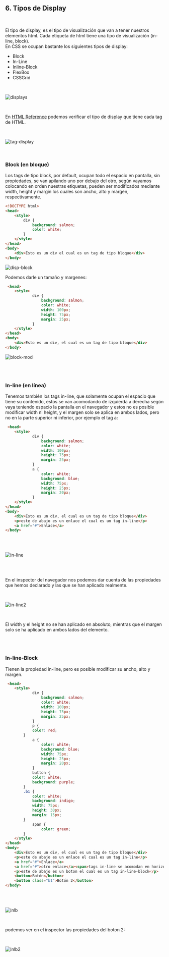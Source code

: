 ## 6. Tipos de Display

<br>

El tipo de display, es el tipo de visualización que van a tener nuestros elementos html. Cada etiqueta de html tiene una tipo de visualización (in-line, block).  
En CSS se ocupan bastante los siguientes tipos de display:

- Block
- In-Line
- Inline-Block
- FlexBox
- CSSGrid

<br>

![displays](.imagenes/displays.png)

<br>

En [HTML Reference](https://htmlreference.io) podemos verificar el tipo de display que tiene cada tag de HTML.

<br>

![tag-display](.imagenes/tag-display.png)

<br>

### Block (en bloque)

Los tags de tipo block, por default, ocupan todo el espacio en pantalla, sin propiedades, se van apilando uno por debajo del otro, según vayamos colocando en orden nuestras etiquetas, pueden ser modificados mediante width, height y margin los cuales son ancho, alto y margen, respectivamente.

```html
<!DOCTYPE html>
<head>
    <style>
        div {
            background: salmon;
            color: white;
        }
    </style>
</head>
<body>
    <div>Esto es un div el cual es un tag de tipo bloque</div>
</body>
```

![disp-block](.imagenes/disp-block.png)

Podemos darle un tamaño y margenes:

```html
 <head>
    <style>
            div {
                background: salmon;
                color: white; 
                width: 100px;
                height: 75px;
                margin: 25px;
            }
    </style>
</head>
<body>
    <div>Esto es un div, el cual es un tag de tipo bloque</div>    
</body>
```

![block-mod](.imagenes/block-mod.png)

<br>
<br>

### In-line (en línea)

Tenemos también los tags in-line, que solamente ocupan el espacio que tiene su contenido, estos se van acomodando de izquierda a derecha según vaya teniendo espacio la pantalla en el navegador y estos no es posible modificar width ni height, y el margen solo se aplica en ambos lados, pero no en la parte superior ni inferior, por ejemplo el tag a:

```html
 <head>
    <style>
            div {
                background: salmon;
                color: white; 
                width: 100px;
                height: 75px;
                margin: 25px;
            }
            a {
                color: white;
                background: blue;
                width: 75px;
                height: 25px;
                margin: 20px;
            }
    </style>
</head>
<body>
    <div>Esto es un div, el cual es un tag de tipo bloque</div>
    <p>este de abajo es un enlace el cual es un tag in-line</p>    
    <a href="#">Enlace</a>
</body>
```
<br>
<br>

![in-line](.imagenes/in-line.png)

<br>
<br>

En el inspector del navegador nos podemos dar cuenta de las propiedades que hemos declarado y las que se han aplicado realmente.

<br>

![in-line2](.imagenes/in-line2.png)

<br>

El width y el height no se han aplicado en absoluto, mientras que el margen solo se ha aplicado en ambos lados del elemento.

<br>
<br>

### In-line-Block

Tienen la propiedad in-line, pero es posible modificar su ancho, alto y margen.

```html
 <head>
    <style>
            div {
                background: salmon;
                color: white; 
                width: 100px;
                height: 75px;
                margin: 25px;
            }
            p {
            color: red;
        }
            a {
                color: white;
                background: blue;
                width: 75px;
                height: 25px;
                margin: 20px;
            }
            button {
            color: white;
            background: purple;
        }
        .b1 {
            color: white;
            background: indigo;
            width: 75px;
            height: 30px;
            margin: 15px;
        }
            span {
                color: green;
        }
    </style>
</head>
<body>
    <div>Esto es un div, el cual es un tag de tipo bloque</div>
    <p>este de abajo es un enlace el cual es un tag in-line</p>    
    <a href="#">Enlace</a>
    <a href="#">otro enlace</a><span>tags in-line se acomodan en horizontal</span>
    <p>este de abajo es un boton el cual es un tag in-line-block</p>
    <button>Botón</button>
    <button class="b1">Botón 2</button>
</body>
```

<br>
<br>

![inlb](.imagenes/inlb.png)

<br>

podemos ver en el inspector las propiedades del boton 2:

<br>

![inlb2](.imagenes/inlb2.png)
